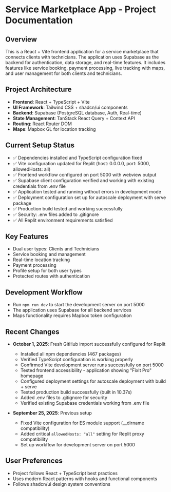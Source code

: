 # Service Marketplace App - Project Documentation

## Overview
This is a React + Vite frontend application for a service marketplace that connects clients with technicians. The application uses Supabase as the backend for authentication, data storage, and real-time features. It includes features like service booking, payment processing, live tracking with maps, and user management for both clients and technicians.

## Project Architecture
- **Frontend**: React + TypeScript + Vite
- **UI Framework**: Tailwind CSS + shadcn/ui components
- **Backend**: Supabase (PostgreSQL database, Auth, Real-time)
- **State Management**: TanStack React Query + Context API
- **Routing**: React Router DOM
- **Maps**: Mapbox GL for location tracking

## Current Setup Status
- ✅ Dependencies installed and TypeScript configuration fixed
- ✅ Vite configuration updated for Replit (host: 0.0.0.0, port: 5000, allowedHosts: all)
- ✅ Frontend workflow configured on port 5000 with webview output
- ✅ Supabase client configuration verified and working with existing credentials from .env file
- ✅ Application tested and running without errors in development mode
- ✅ Deployment configuration set up for autoscale deployment with serve package
- ✅ Production build tested and working successfully
- ✅ Security: .env files added to .gitignore
- ✅ All Replit environment requirements satisfied

## Key Features
- Dual user types: Clients and Technicians  
- Service booking and management
- Real-time location tracking
- Payment processing
- Profile setup for both user types
- Protected routes with authentication

## Development Workflow
- Run `npm run dev` to start the development server on port 5000
- The application uses Supabase for all backend services
- Maps functionality requires Mapbox token configuration

## Recent Changes
- **October 1, 2025**: Fresh GitHub import successfully configured for Replit
  - Installed all npm dependencies (467 packages)
  - Verified TypeScript configuration is working properly
  - Confirmed Vite development server runs successfully on port 5000
  - Tested frontend accessibility - application showing "FixIt Pro" homepage
  - Configured deployment settings for autoscale deployment with build + serve
  - Tested production build successfully (built in 10.37s)
  - Added .env files to .gitignore for security
  - Verified existing Supabase credentials working from .env file

- **September 25, 2025**: Previous setup
  - Fixed Vite configuration for ES module support (__dirname compatibility)
  - Added critical `allowedHosts: "all"` setting for Replit proxy compatibility
  - Set up workflow for development server on port 5000

## User Preferences
- Project follows React + TypeScript best practices
- Uses modern React patterns with hooks and functional components
- Follows shadcn/ui design system conventions